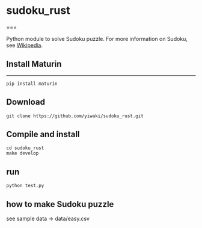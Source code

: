 # sudoku_rust
===

Python module to solve Sudoku puzzle. 
For more information on Sudoku, see [Wikipedia](https://en.wikipedia.org/wiki/Sudoku).

## Install Maturin
---
```
pip install maturin
```

## Download
```
git clone https://github.com/yiwaki/sudoku_rust.git
```

## Compile and install
```
cd sudoku_rust
make develop
```

## run
```
python test.py
```

## how to make Sudoku puzzle

see sample data -> data/easy.csv
